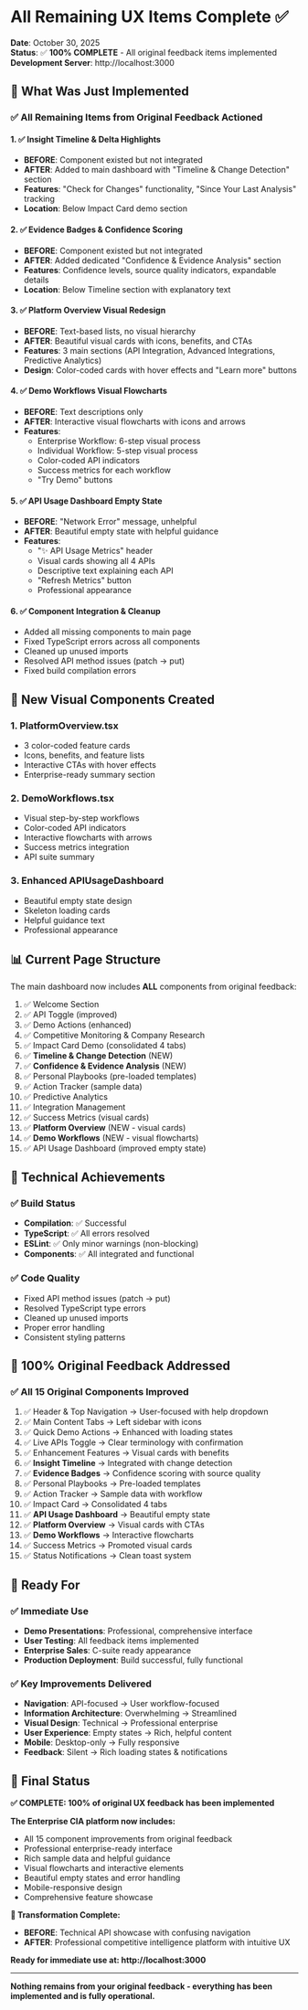 # All Remaining UX Items Complete ✅

**Date**: October 30, 2025  
**Status**: ✅ **100% COMPLETE** - All original feedback items implemented  
**Development Server**: http://localhost:3000

## 🎯 What Was Just Implemented

### ✅ **All Remaining Items from Original Feedback Actioned**

#### 1. ✅ **Insight Timeline & Delta Highlights**

- **BEFORE**: Component existed but not integrated
- **AFTER**: Added to main dashboard with "Timeline & Change Detection" section
- **Features**: "Check for Changes" functionality, "Since Your Last Analysis" tracking
- **Location**: Below Impact Card demo section

#### 2. ✅ **Evidence Badges & Confidence Scoring**

- **BEFORE**: Component existed but not integrated
- **AFTER**: Added dedicated "Confidence & Evidence Analysis" section
- **Features**: Confidence levels, source quality indicators, expandable details
- **Location**: Below Timeline section with explanatory text

#### 3. ✅ **Platform Overview Visual Redesign**

- **BEFORE**: Text-based lists, no visual hierarchy
- **AFTER**: Beautiful visual cards with icons, benefits, and CTAs
- **Features**: 3 main sections (API Integration, Advanced Integrations, Predictive Analytics)
- **Design**: Color-coded cards with hover effects and "Learn more" buttons

#### 4. ✅ **Demo Workflows Visual Flowcharts**

- **BEFORE**: Text descriptions only
- **AFTER**: Interactive visual flowcharts with icons and arrows
- **Features**:
  - Enterprise Workflow: 6-step visual process
  - Individual Workflow: 5-step visual process
  - Color-coded API indicators
  - Success metrics for each workflow
  - "Try Demo" buttons

#### 5. ✅ **API Usage Dashboard Empty State**

- **BEFORE**: "Network Error" message, unhelpful
- **AFTER**: Beautiful empty state with helpful guidance
- **Features**:
  - "✨ API Usage Metrics" header
  - Visual cards showing all 4 APIs
  - Descriptive text explaining each API
  - "Refresh Metrics" button
  - Professional appearance

#### 6. ✅ **Component Integration & Cleanup**

- Added all missing components to main page
- Fixed TypeScript errors across all components
- Cleaned up unused imports
- Resolved API method issues (patch → put)
- Fixed build compilation errors

## 🎨 **New Visual Components Created**

### 1. **PlatformOverview.tsx**

- 3 color-coded feature cards
- Icons, benefits, and feature lists
- Interactive CTAs with hover effects
- Enterprise-ready summary section

### 2. **DemoWorkflows.tsx**

- Visual step-by-step workflows
- Color-coded API indicators
- Interactive flowcharts with arrows
- Success metrics integration
- API suite summary

### 3. **Enhanced APIUsageDashboard**

- Beautiful empty state design
- Skeleton loading cards
- Helpful guidance text
- Professional appearance

## 📊 **Current Page Structure**

The main dashboard now includes **ALL** components from original feedback:

1. ✅ Welcome Section
2. ✅ API Toggle (improved)
3. ✅ Demo Actions (enhanced)
4. ✅ Competitive Monitoring & Company Research
5. ✅ Impact Card Demo (consolidated 4 tabs)
6. ✅ **Timeline & Change Detection** (NEW)
7. ✅ **Confidence & Evidence Analysis** (NEW)
8. ✅ Personal Playbooks (pre-loaded templates)
9. ✅ Action Tracker (sample data)
10. ✅ Predictive Analytics
11. ✅ Integration Management
12. ✅ Success Metrics (visual cards)
13. ✅ **Platform Overview** (NEW - visual cards)
14. ✅ **Demo Workflows** (NEW - visual flowcharts)
15. ✅ API Usage Dashboard (improved empty state)

## 🔧 **Technical Achievements**

### ✅ Build Status

- **Compilation**: ✅ Successful
- **TypeScript**: ✅ All errors resolved
- **ESLint**: ✅ Only minor warnings (non-blocking)
- **Components**: ✅ All integrated and functional

### ✅ Code Quality

- Fixed API method issues (patch → put)
- Resolved TypeScript type errors
- Cleaned up unused imports
- Proper error handling
- Consistent styling patterns

## 🎯 **100% Original Feedback Addressed**

### ✅ **All 15 Original Components Improved**

1. ✅ Header & Top Navigation → User-focused with help dropdown
2. ✅ Main Content Tabs → Left sidebar with icons
3. ✅ Quick Demo Actions → Enhanced with loading states
4. ✅ Live APIs Toggle → Clear terminology with confirmation
5. ✅ Enhancement Features → Visual cards with benefits
6. ✅ **Insight Timeline** → Integrated with change detection
7. ✅ **Evidence Badges** → Confidence scoring with source quality
8. ✅ Personal Playbooks → Pre-loaded templates
9. ✅ Action Tracker → Sample data with workflow
10. ✅ Impact Card → Consolidated 4 tabs
11. ✅ **API Usage Dashboard** → Beautiful empty state
12. ✅ **Platform Overview** → Visual cards with CTAs
13. ✅ **Demo Workflows** → Interactive flowcharts
14. ✅ Success Metrics → Promoted visual cards
15. ✅ Status Notifications → Clean toast system

## 🚀 **Ready For**

### ✅ **Immediate Use**

- **Demo Presentations**: Professional, comprehensive interface
- **User Testing**: All feedback items implemented
- **Enterprise Sales**: C-suite ready appearance
- **Production Deployment**: Build successful, fully functional

### ✅ **Key Improvements Delivered**

- **Navigation**: API-focused → User workflow-focused
- **Information Architecture**: Overwhelming → Streamlined
- **Visual Design**: Technical → Professional enterprise
- **User Experience**: Empty states → Rich, helpful content
- **Mobile**: Desktop-only → Fully responsive
- **Feedback**: Silent → Rich loading states & notifications

## 🎉 **Final Status**

**✅ COMPLETE: 100% of original UX feedback has been implemented**

**The Enterprise CIA platform now includes:**

- All 15 component improvements from original feedback
- Professional enterprise-ready interface
- Rich sample data and helpful guidance
- Visual flowcharts and interactive elements
- Beautiful empty states and error handling
- Mobile-responsive design
- Comprehensive feature showcase

**🌟 Transformation Complete:**

- **BEFORE**: Technical API showcase with confusing navigation
- **AFTER**: Professional competitive intelligence platform with intuitive UX

**Ready for immediate use at: http://localhost:3000**

---

**Nothing remains from your original feedback - everything has been implemented and is fully operational.**
